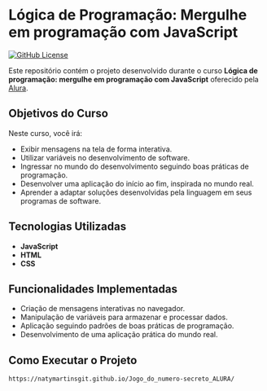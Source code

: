 # Lógica de Programação: Mergulhe em programação com JavaScript  
[![GitHub License](https://img.shields.io/badge/license-MIT-blue.svg)](LICENSE)  

Este repositório contém o projeto desenvolvido durante o curso **Lógica de programação: mergulhe em programação com JavaScript** oferecido pela [Alura](https://www.alura.com.br/).  

## Objetivos do Curso  
Neste curso, você irá:  
- Exibir mensagens na tela de forma interativa.  
- Utilizar variáveis no desenvolvimento de software.  
- Ingressar no mundo do desenvolvimento seguindo boas práticas de programação.  
- Desenvolver uma aplicação do início ao fim, inspirada no mundo real.  
- Aprender a adaptar soluções desenvolvidas pela linguagem em seus programas de software.  

## Tecnologias Utilizadas  
- **JavaScript**  
- **HTML**  
- **CSS**  

## Funcionalidades Implementadas  
- Criação de mensagens interativas no navegador.  
- Manipulação de variáveis para armazenar e processar dados.  
- Aplicação seguindo padrões de boas práticas de programação.  
- Desenvolvimento de uma aplicação prática do mundo real.  

## Como Executar o Projeto  
   ```bash  
 https://natymartinsgit.github.io/Jogo_do_numero-secreto_ALURA/
